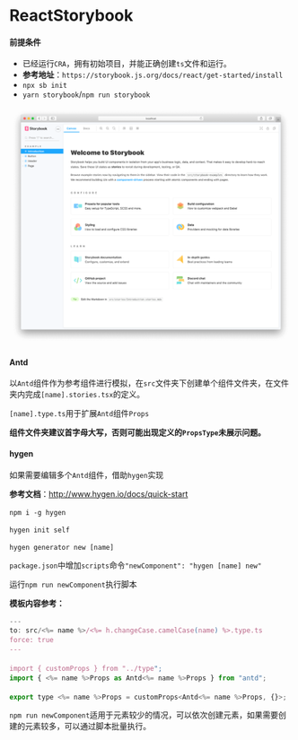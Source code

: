 # ReactStorybook

#### 前提条件

- 已经运行`CRA`，拥有初始项目，并能正确创建`ts`文件和运行。
- **参考地址**：`https://storybook.js.org/docs/react/get-started/install`
- `npx sb init`
- `yarn storybook`/`npm run storybook`

<img src="./resources/1.png"/>

#### Antd

以`Antd`组件作为参考组件进行模拟，在`src`文件夹下创建单个组件文件夹，在文件夹内完成`[name].stories.tsx`的定义。

`[name].type.ts`用于扩展`Antd`组件`Props`

**组件文件夹建议首字母大写，否则可能出现定义的`PropsType`未展示问题。**

#### hygen

如果需要编辑多个`Antd`组件，借助`hygen`实现

**参考文档**：http://www.hygen.io/docs/quick-start

`npm i -g hygen`

`hygen init self`

`hygen generator new [name]`

`package.json`中增加`scripts`命令`"newComponent": "hygen [name] new"`

运行`npm run newComponent`执行脚本

**模板内容参考：**

```js
---
to: src/<%= name %>/<%= h.changeCase.camelCase(name) %>.type.ts
force: true
---

import { customProps } from "../type";
import { <%= name %>Props as Antd<%= name %>Props } from "antd";

export type <%= name %>Props = customProps<Antd<%= name %>Props, {}>;

```

`npm run newComponent`适用于元素较少的情况，可以依次创建元素，如果需要创建的元素较多，可以通过脚本批量执行。

